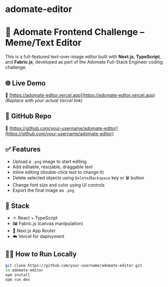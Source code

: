 # adomate-editor

# 🧠 Adomate Frontend Challenge – Meme/Text Editor

This is a full-featured text-over-image editor built with **Next.js**, **TypeScript**, and **Fabric.js**, developed as part of the Adomate Full-Stack Engineer coding challenge.

## 🌐 Live Demo
🔗 [https://adomate-editor.vercel.app](https://adomate-editor.vercel.app) _(Replace with your actual Vercel link)_

## 📂 GitHub Repo
🔗 [https://github.com/your-username/adomate-editor](https://github.com/your-username/adomate-editor)

## ✅ Features

- Upload a `.png` image to start editing
- Add editable, resizable, draggable text
- Inline editing (double-click text to change it)
- Delete selected objects using `Delete`/`Backspace` key or 🗑️ button
- Change font size and color using UI controls
- Export the final image as `.png`

## 🧱 Stack

- ⚛️ React + TypeScript
- 🖼️ Fabric.js (canvas manipulation)
- 🚀 Next.js App Router
- ☁️ Vercel for deployment

## 🧑‍💻 How to Run Locally

```bash
git clone https://github.com/your-username/adomate-editor.git
cd adomate-editor
npm install
npm run dev





